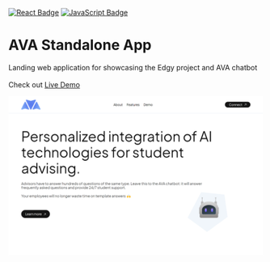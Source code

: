 [![React Badge](https://img.shields.io/badge/-React-blue?style=flat&logo=React&logoColor=white)]()
[![JavaScript Badge](https://img.shields.io/badge/-JavaScript-yellow?style=flat&logo=JavaScript&logoColor=white)]()

# AVA Standalone App

Landing web application for showcasing the Edgy project and AVA chatbot
<br/>
<br/>
Check out [Live Demo](http://www.edgyks.com/ava)

<img src="media/screenshot.png" width=600>
